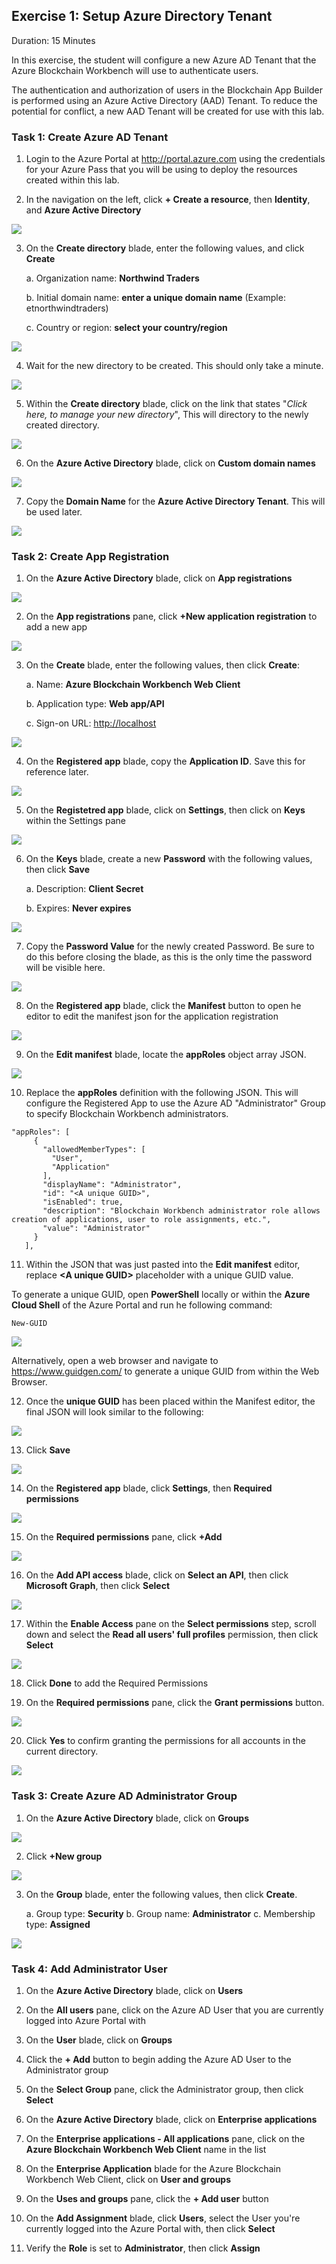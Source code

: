 ## Exercise 1: Setup Azure Directory Tenant
Duration: 15 Minutes

In this exercise, the student will configure a new Azure AD Tenant that the Azure Blockchain Workbench will use to authenticate users.

The authentication and authorization of users in the Blockchain App Builder is performed using an Azure Active Directory (AAD) Tenant. To reduce the potential for conflict, a new AAD Tenant will be created for use with this lab.

### Task 1: Create Azure AD Tenant
1. Login to the Azure Portal at <http://portal.azure.com> using the credentials for your Azure Pass that you will be using to deploy the resources created within this lab.

2. In the navigation on the left, click **+ Create a resource**, then **Identity**, and **Azure Active Directory**

![](https://github.com/ceteongvanness/eventdemo/blob/master/Azure%20Blockchain%20Workshop/Image/AZR-01.png)

3. On the **Create directory** blade, enter the following values, and click **Create**
 
	a. Organization name: **Northwind Traders**
    
	b. Initial domain name: **enter a unique domain name** (Example: etnorthwindtraders)
    
	c. Country or region: **select your country/region**

![](https://github.com/ceteongvanness/eventdemo/blob/master/Azure%20Blockchain%20Workshop/Image/AZR-02.png)

4. Wait for the new directory to be created. This should only take a minute.

![](https://github.com/ceteongvanness/eventdemo/blob/master/Azure%20Blockchain%20Workshop/Image/AZR-03.png)

5. Within the **Create directory** blade, click on the link that states "*Click here, to manage your new directory*", This will directory to the newly created directory.

![](https://github.com/ceteongvanness/eventdemo/blob/master/Azure%20Blockchain%20Workshop/Image/AZR-04.png)

6. On the **Azure Active Directory** blade, click on **Custom domain names**

![](https://github.com/ceteongvanness/eventdemo/blob/master/Azure%20Blockchain%20Workshop/Image/AZR-05.png)

7. Copy the **Domain Name** for the **Azure Active Directory Tenant**. This will be used later.

![](https://github.com/ceteongvanness/eventdemo/blob/master/Azure%20Blockchain%20Workshop/Image/AZR-06.png)

### Task 2: Create App Registration
1. On the **Azure Active Directory** blade, click on **App registrations**

![](https://github.com/ceteongvanness/eventdemo/blob/master/Azure%20Blockchain%20Workshop/Image/AZR-07.png)

2. On the **App registrations** pane, click **+New application registration** to add a new app

![](https://github.com/ceteongvanness/eventdemo/blob/master/Azure%20Blockchain%20Workshop/Image/AZR-08.png)

3. On the **Create** blade, enter the following values, then click **Create**:

	a. Name: **Azure Blockchain Workbench Web Client**
    
    b. Application type: **Web app/API**
    
    c. Sign-on URL: <http://localhost>

![](https://github.com/ceteongvanness/eventdemo/blob/master/Azure%20Blockchain%20Workshop/Image/AZR-09.png)

4. On the **Registered app** blade, copy the **Application ID**. Save this for reference later.

![](https://github.com/ceteongvanness/eventdemo/blob/master/Azure%20Blockchain%20Workshop/Image/AZR-10.png)

5. On the **Registetred app** blade, click on **Settings**, then click on **Keys** within the Settings pane

![](https://github.com/ceteongvanness/eventdemo/blob/master/Azure%20Blockchain%20Workshop/Image/AZR-11.png)

6. On the **Keys** blade, create a new **Password** with the following values, then click **Save**

	a. Description: **Client Secret**
    
    b. Expires: **Never expires**

![](https://github.com/ceteongvanness/eventdemo/blob/master/Azure%20Blockchain%20Workshop/Image/AZR-12.png)

7. Copy the **Password Value** for the newly created Password. Be sure to do this before closing the blade, as this is the only time the password will be visible here.

![](https://github.com/ceteongvanness/eventdemo/blob/master/Azure%20Blockchain%20Workshop/Image/AZR-13.png)

8. On the **Registered app** blade, click the **Manifest** button to open he editor to edit the manifest json for the application registration

![](https://github.com/ceteongvanness/eventdemo/blob/master/Azure%20Blockchain%20Workshop/Image/AZR-14.png)

9. On the **Edit manifest** blade, locate the **appRoles** object array JSON.

![](https://github.com/ceteongvanness/eventdemo/blob/master/Azure%20Blockchain%20Workshop/Image/AZR-15.png)

10. Replace the **appRoles** definition with the following JSON. This will configure the Registered App to use the Azure AD "Administrator" Group to specify Blockchain Workbench administrators.
```
"appRoles": [
     {
       "allowedMemberTypes": [
         "User",
         "Application"
       ],
       "displayName": "Administrator",
       "id": "<A unique GUID>",
       "isEnabled": true,
       "description": "Blockchain Workbench administrator role allows creation of applications, user to role assignments, etc.",
       "value": "Administrator"
     }
   ],
```
11. Within the JSON that was just pasted into the **Edit manifest** editor, replace **<A unique GUID\>** placeholder with a unique GUID value.

To generate a unique GUID, open **PowerShell** locally or within the **Azure Cloud Shell** of the Azure Portal and run he following command:
```
New-GUID
```

![](https://github.com/ceteongvanness/eventdemo/blob/master/Azure%20Blockchain%20Workshop/Image/AZR-16.png)

Alternatively, open a web browser and navigate to <https://www.guidgen.com/> to generate a unique GUID from within the Web Browser.

12. Once the **unique GUID** has been placed within the Manifest editor, the final JSON will look similar to the following:

![](https://github.com/ceteongvanness/eventdemo/blob/master/Azure%20Blockchain%20Workshop/Image/AZR-17.png)

13. Click **Save**

![](https://github.com/ceteongvanness/eventdemo/blob/master/Azure%20Blockchain%20Workshop/Image/AZR-18.png)

14. On the **Registered app** blade, click **Settings**, then **Required permissions**

![](https://github.com/ceteongvanness/eventdemo/blob/master/Azure%20Blockchain%20Workshop/Image/AZR-19.png)

15. On the **Required permissions** pane, click **+Add**

![](https://github.com/ceteongvanness/eventdemo/blob/master/Azure%20Blockchain%20Workshop/Image/AZR-20.png)

16. On the **Add API access** blade, click on **Select an API**, then click **Microsoft Graph**, then click **Select**

![](https://github.com/ceteongvanness/eventdemo/blob/master/Azure%20Blockchain%20Workshop/Image/AZR-21.png)

17. Within the **Enable Access** pane on the **Select permissions** step, scroll down and select the **Read all users' full profiles** permission, then click **Select**

![](https://github.com/ceteongvanness/eventdemo/blob/master/Azure%20Blockchain%20Workshop/Image/AZR-22.png)

18. Click **Done** to add the Required Permissions

19. On the **Required permissions** pane, click the **Grant permissions** button.

![](https://github.com/ceteongvanness/eventdemo/blob/master/Azure%20Blockchain%20Workshop/Image/AZR-23.png)

20. Click **Yes** to confirm granting the permissions for all accounts in the current directory.

![](https://github.com/ceteongvanness/eventdemo/blob/master/Azure%20Blockchain%20Workshop/Image/AZR-24.png)

### Task 3: Create Azure AD Administrator Group
1. On the **Azure Active Directory** blade, click on **Groups**

![](https://github.com/ceteongvanness/eventdemo/blob/master/Azure%20Blockchain%20Workshop/Image/A28.png)

2. Click **+New group**

![](https://github.com/ceteongvanness/eventdemo/blob/master/Azure%20Blockchain%20Workshop/Image/A29.png)


3. On the **Group** blade, enter the following values, then click **Create**.

	a. Group type: **Security**
    b. Group name: **Administrator**
    c. Membership type: **Assigned**   

![](https://github.com/ceteongvanness/eventdemo/blob/master/Azure%20Blockchain%20Workshop/Image/A30.png)
    
 ### Task 4: Add Administrator User
 1. On the **Azure Active Directory** blade, click on **Users**

 2. On the **All users** pane, click on the Azure AD User that you are currently logged into Azure Portal with
 
 3. On the **User** blade, click on **Groups**
 
 4. Click the **+ Add** button to begin adding the Azure AD User to the Administrator group

 5. On the **Select Group** pane, click the Administrator group, then click **Select**
 
 6. On the **Azure Active Directory** blade, click on **Enterprise applications**

 7. On the **Enterprise applications - All applications** pane, click on the **Azure Blockchain Workbench Web Client** name in the list

 8. On the **Enterprise Application** blade for the Azure Blockchain Workbench Web Client, click on **User and groups**

 9. On the **Uses and groups** pane, click the  **+ Add user** button

 10. On the **Add Assignment** blade, click **Users**, select the User you're currently logged into the Azure Portal with, then click **Select**

 11. Verify the **Role** is set to **Administrator**, then click **Assign**
